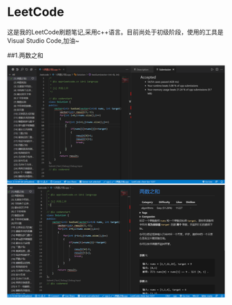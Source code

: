# LeetCode
这是我的LeetCode刷题笔记,采用c++语言。目前尚处于初级阶段，使用的工具是Visual Studio Code,加油~

##1.两数之和



![image-20210530223337550](./images/image-20210530223337550.png)
![image-20210530223300067](./images/image-20210530223300067.png)
